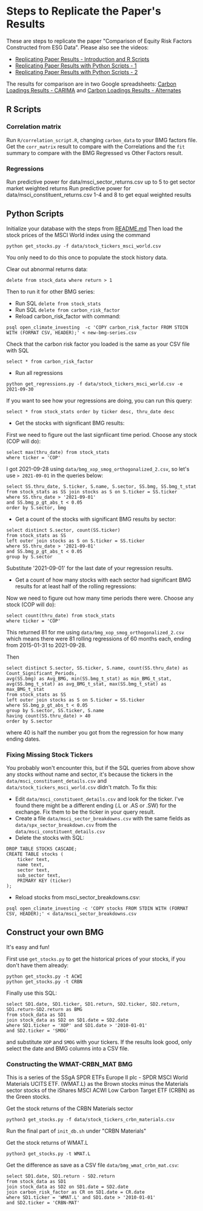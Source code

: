 # Steps to Replicate the Paper's Results

These are steps to replicate the paper "Comparison of Equity Risk Factors Constructed from ESG Data".  Please also see the videos:
- [Replicating Paper Results - Introduction and R Scripts](https://youtu.be/Dr3G14ogceU)
- [Replicating Paper Results with Python Scripts - 1](https://youtu.be/W0D8f0CqlPM)
- [Replicating Paper Results with Python Scripts - 2](https://youtu.be/YA0S69_1u0o)

The results for comparison are in two Google spreadsheets: [Carbon Loadings Results - CARIMA](https://docs.google.com/spreadsheets/d/1JJ8pGqze3TcXxYbPcai_1nOOckha8XLYoLk8vk4Y7vo/edit?usp=sharing) and [Carbon Loadings Results - Alternates](https://docs.google.com/spreadsheets/d/12NXsB2aR2w4JhA9VtjQXbDwSiTivkWMRbfbpoHxz1SY/edit?usp=sharing)

## R Scripts

### Correlation matrix

Run `R/correlation_script.R`, changing `carbon_data` to your BMG factors file.  Get the `corr_matrix` result to compare with the Correlations and the `fit` summary to compare with the BMG Regressed vs Other Factors result.

### Regressions

Run predictive power for data/msci_sector_returns.csv up to 5 to get sector market weighted returns
Run predictive power for data/msci_constituent_returns.csv 1-4 and 8 to get equal weighted results

## Python Scripts

Initialize your database with the steps from [README.md](README.md)  Then load the stock prices of the MSCI World index using the command

```
python get_stocks.py -f data/stock_tickers_msci_world.csv
```

You only need to do this once to populate the stock history data.

Clear out abnormal returns data:
```
delete from stock_data where return > 1
```

Then to run it for other BMG series:
- Run SQL `delete from stock_stats`
- Run SQL `delete from carbon_risk_factor`
- Reload carbon_risk_factor with command:
```
psql open_climate_investing  -c 'COPY carbon_risk_factor FROM STDIN WITH (FORMAT CSV, HEADER);' < new-bmg-series.csv
```

Check that the carbon risk factor you loaded is the same as your CSV file with SQL
```
select * from carbon_risk_factor
```

- Run all regressions
```
python get_regressions.py -f data/stock_tickers_msci_world.csv -e 2021-09-30
```

If you want to see how your regressions are doing, you can run this query:
```
select * from stock_stats order by ticker desc, thru_date desc
```

- Get the stocks with significant BMG results:

First we need to figure out the last signfiicant time period.  Choose any stock (COP will do): 
```
select max(thru_date) from stock_stats
where ticker = 'COP'
```

I got 2021-09-28 using `data/bmg_xop_smog_orthogonalized_2.csv`, so let's use `> 2021-09-01` in the queries below:
 
```
select SS.thru_date, S.ticker, S.name, S.sector, SS.bmg, SS.bmg_t_stat 
from stock_stats as SS join stocks as S on S.ticker = SS.ticker 
where SS.thru_date > '2021-09-01'
and SS.bmg_p_gt_abs_t < 0.05
order by S.sector, bmg
```
- Get a count of the stocks with significant BMG results by sector:
```
select distinct S.sector, count(SS.ticker)
from stock_stats as SS 
left outer join stocks as S on S.ticker = SS.ticker
where SS.thru_date > '2021-09-01'
and SS.bmg_p_gt_abs_t < 0.05
group by S.sector
```
Substitute '2021-09-01' for the last date of your regression results.
- Get a count of how many stocks with each sector had significant BMG results for at least half of the rolling regressions:

Now we need to figure out how many time periods there were.  Choose any stock (COP will do): 
```
select count(thru_date) from stock_stats
where ticker = 'COP'
```

This returned 81 for me using `data/bmg_xop_smog_orthogonalized_2.csv` which means there were 81 rolling regressions of 60 months each, 
ending from 2015-01-31 to 2021-09-28.

Then
```
select distinct S.sector, SS.ticker, S.name, count(SS.thru_date) as Count_Significant_Periods, 
avg(SS.bmg) as Avg_BMG, min(SS.bmg_t_stat) as min_BMG_t_stat, avg(SS.bmg_t_stat) as avg_BMG_t_stat, max(SS.bmg_t_stat) as max_BMG_t_stat
from stock_stats as SS
left outer join stocks as S on S.ticker = SS.ticker
where SS.bmg_p_gt_abs_t < 0.05
group by S.sector, SS.ticker, S.name
having count(SS.thru_date) > 40
order by S.sector
```
where 40 is half the number you got from the regression for how many ending dates.

### Fixing Missing Stock Tickers

You probably won't encounter this, but if the SQL queries from above show any stocks without name and sector, it's because the tickers in the `data/msci_constituent_details.csv` and `data/stock_tickers_msci_world.csv` didn't match.  To fix this:
- Edit  `data/msci_constituent_details.csv` and look for the ticker.  I've found there might be a different ending (.L or .AS or .SW) for the exchange.  Fix them to be the ticker in your query result.
- Create a file `data/msci_sector_breakdowns.csv` with the same fields as `data/spx_sector_breakdown.csv` from the `data/msci_constituent_details.csv` 
- Delete the stocks with SQL:
```
DROP TABLE STOCKS CASCADE;
CREATE TABLE stocks (
    ticker text,
    name text,
    sector text,
    sub_sector text,
    PRIMARY KEY (ticker)
);
```
- Reload stocks from msci_sector_breakdowns.csv:
```
psql open_climate_investing -c 'COPY stocks FROM STDIN WITH (FORMAT CSV, HEADER);' < data/msci_sector_breakdowns.csv 
```

## Construct your own BMG

It's easy and fun!  

First use `get_stocks.py` to get the historical prices of your stocks, if you don't have them already:
```
python get_stocks.py -t ACWI
python get_stocks.py -t CRBN 
```

Finally use this SQL:
```
select SD1.date, SD1.ticker, SD1.return, SD2.ticker, SD2.return, SD1.return-SD2.return as BMG
from stock_data as SD1
join stock_data as SD2 on SD1.date = SD2.date
where SD1.ticker = 'XOP' and SD1.date > '2010-01-01'
and SD2.ticker = 'SMOG'
```
and substitute `XOP` and `SMOG` with your tickers.  If the results look good, only select the date and BMG columns into a CSV file.

### Constructing the WMAT-CRBN_MAT BMG

This is a series of the SSgA SPDR ETFs Europe II plc - SPDR MSCI World Materials UCITS ETF. (WMAT.L) as the Brown stocks minus the Materials sector stocks of the iShares MSCI ACWI Low Carbon Target ETF (CRBN) as the Green stocks.

Get the stock returns of the CRBN Materials sector
```
python3 get_stocks.py -f data/stock_tickers_crbn_materials.csv 
```

Run the final part of `init_db.sh` under "CRBN Materials"

Get the stock returns of WMAT.L
```
python3 get_stocks.py -t WMAT.L
```

Get the difference as save as a CSV file `data/bmg_wmat_crbn_mat.csv`:
```
select SD1.date, SD1.return - SD2.return
from stock_data as SD1
join stock_data as SD2 on SD1.date = SD2.date
join carbon_risk_factor as CR on SD1.date = CR.date
where SD1.ticker = 'WMAT.L' and SD1.date > '2010-01-01'
and SD2.ticker = 'CRBN-MAT'
```


